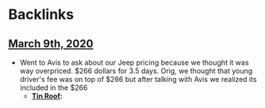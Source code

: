 
# Backlinks
## [March 9th, 2020](<March 9th, 2020.md>)
- Went to Avis to ask about our Jeep pricing because we thought it was way overpriced. $266 dollars for 3.5 days. Orig, we thought that young driver's fee was on top of $266 but after talking with Avis we realized its included in the $266
    - **[Tin Roof](<Tin Roof.md>):**

